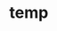 # temp









































































































































































































































































































































































